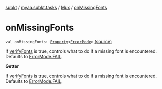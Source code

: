 [subkt](../../index.md) / [myaa.subkt.tasks](../index.md) / [Mux](index.md) / [onMissingFonts](./on-missing-fonts.md)

# onMissingFonts

`val onMissingFonts: `[`Property`](https://docs.gradle.org/current/javadoc/org/gradle/api/provider/Property.html)`<`[`ErrorMode`](../-error-mode/index.md)`>` [(source)](https://github.com/Myaamori/SubKt/blob/0.1.19/src/main/kotlin/myaa/subkt/tasks/muxtask.kt#L682)

If [verifyFonts](../../myaa.subkt.tasks.utils/verify-fonts.md) is true, controls what to do if a missing font is encountered.
Defaults to [ErrorMode.FAIL](../-error-mode/-f-a-i-l.md).

**Getter**

If [verifyFonts](../../myaa.subkt.tasks.utils/verify-fonts.md) is true, controls what to do if a missing font is encountered.
Defaults to [ErrorMode.FAIL](../-error-mode/-f-a-i-l.md).

